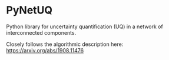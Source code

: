 # PyNetUQ

Python library for uncertainty quantification (UQ) in a network of interconnected components.

Closely follows the algorithmic description here: https://arxiv.org/abs/1908.11476
